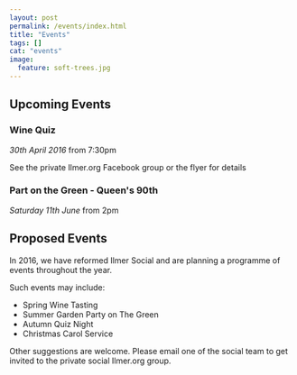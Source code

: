 ```yaml
---
layout: post
permalink: /events/index.html
title: "Events"
tags: []
cat: "events"
image:
  feature: soft-trees.jpg
---
```



## Upcoming Events

### Wine Quiz

*30th April 2016* from 7:30pm

See the private Ilmer.org Facebook group or the flyer for details

### Part on the Green - Queen's 90th

*Saturday 11th June* from 2pm


## Proposed Events

In 2016, we have reformed Ilmer Social and are planning a programme of events throughout the year.

Such events may include:

* Spring Wine Tasting
* Summer Garden Party on The Green
* Autumn Quiz Night
* Christmas Carol Service

Other suggestions are welcome. 
Please email one of the social team to get invited to the private social Ilmer.org group.

